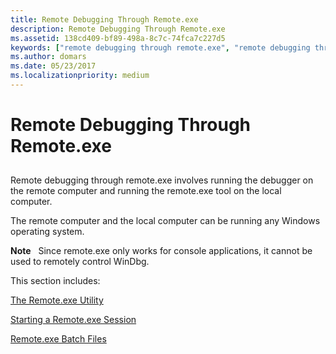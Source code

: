 ```yaml
---
title: Remote Debugging Through Remote.exe
description: Remote Debugging Through Remote.exe
ms.assetid: 138cd409-bf89-498a-8c7c-74fca7c227d5
keywords: ["remote debugging through remote.exe", "remote debugging through remote.exe, overview", "Remote.exe", "Remote.exe, overview", "Remote.exe, Remote.exe Client", "Remote.exe, Remote.exe Server"]
ms.author: domars
ms.date: 05/23/2017
ms.localizationpriority: medium
---
```


# Remote Debugging Through Remote.exe


## <span id="ddk_remote_debugging_through_remote_exe_dbg"></span><span id="DDK_REMOTE_DEBUGGING_THROUGH_REMOTE_EXE_DBG"></span>


Remote debugging through remote.exe involves running the debugger on the remote computer and running the remote.exe tool on the local computer.

The remote computer and the local computer can be running any Windows operating system.

**Note**   Since remote.exe only works for console applications, it cannot be used to remotely control WinDbg.

 

This section includes:

[The Remote.exe Utility](the-remote-exe-utility.md)

[Starting a Remote.exe Session](starting-a-remote-exe-session.md)

[Remote.exe Batch Files](remote-exe-batch-files.md)

 

 





